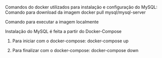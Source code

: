 Comandos do docker utilizados para instalação e configuração do MySQL:
Comando para download da imagem
docker pull mysql/mysql-server

Comando para executar a imagem localmente


Instalação do MySQL é feita a partir do Docker-Compose

1) Para iniciar com o docker-compose:
docker-compose up

2) Para finalizar com o docker-compose:
docker-compose down